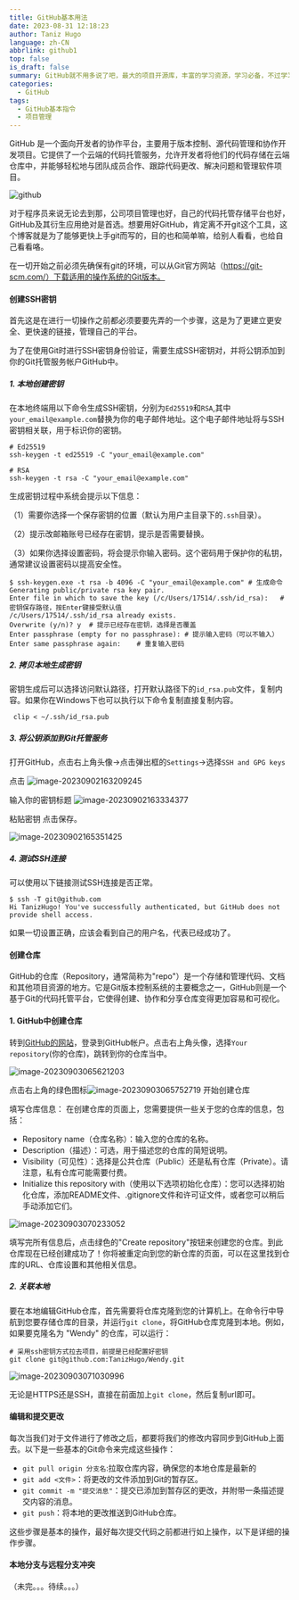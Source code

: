 ```yaml
---
title: GitHub基本用法
date: 2023-08-31 12:18:23
author: Taniz Hugo
language: zh-CN
abbrlink: github1
top: false
is_draft: false
summary: GitHub就不用多说了吧，最大的项目开源库，丰富的学习资源，学习必备，不过学习之前也要学会工具啊，不然光看书不会记笔记怎么行
categories: 
  - GitHub
tags:
  - GitHub基本指令
  - 项目管理
---
```




GitHub 是一个面向开发者的协作平台，主要用于版本控制、源代码管理和协作开发项目。它提供了一个云端的代码托管服务，允许开发者将他们的代码存储在云端仓库中，并能够轻松地与团队成员合作、跟踪代码更改、解决问题和管理软件项目。

![github](https://s2.loli.net/2023/09/02/hemvJ1UzcTCqxoA.png)

对于程序员来说无论去到那，公司项目管理也好，自己的代码托管存储平台也好，GitHub及其衍生应用绝对是首选。想要用好GitHub，肯定离不开git这个工具，这个博客就是为了能够更快上手git而写的，目的也和简单嘛，给别人看看，也给自己看看咯。

在一切开始之前必须先确保有git的环境，可以从Git官方网站（https://git-scm.com/）下载适用的操作系统的Git版本。

#### 创建SSH密钥

首先这是在进行一切操作之前都必须要要先弄的一个步骤，这是为了更建立更安全、更快速的链接，管理自己的平台。

为了在使用Git时进行SSH密钥身份验证，需要生成SSH密钥对，并将公钥添加到你的Git托管服务帐户GitHub中。

##### 1. 本地创建密钥

在本地终端用以下命令生成SSH密钥，分别为`Ed25519`和`RSA`,其中`your_email@example.com`替换为你的电子邮件地址。这个电子邮件地址将与SSH密钥相关联，用于标识你的密钥。

```shell
# Ed25519
ssh-keygen -t ed25519 -C "your_email@example.com"

# RSA
ssh-keygen -t rsa -C "your_email@example.com"

```

生成密钥过程中系统会提示以下信息：

（1）需要你选择一个保存密钥的位置（默认为用户主目录下的`.ssh`目录）。

（2）提示改邮箱账号已经存在密钥，提示是否需要替换。

（3）如果你选择设置密码，将会提示你输入密码。这个密码用于保护你的私钥，通常建议设置密码以提高安全性。

```shell
$ ssh-keygen.exe -t rsa -b 4096 -C "your_email@example.com"	# 生成命令
Generating public/private rsa key pair.
Enter file in which to save the key (/c/Users/17514/.ssh/id_rsa):	# 密钥保存路径，按Enter键接受默认值
/c/Users/17514/.ssh/id_rsa already exists.	
Overwrite (y/n)? y	# 提示已经存在密钥，选择是否覆盖
Enter passphrase (empty for no passphrase):	# 提示输入密码（可以不输入）
Enter same passphrase again:	# 重复输入密码

```

##### 2. 拷贝本地生成密钥

密钥生成后可以选择访问默认路径，打开默认路径下的`id_rsa.pub`文件，复制内容。如果你在Windows下也可以执行以下命令复制直接复制内容。

```shell
 clip < ~/.ssh/id_rsa.pub
```

##### 3. 将公钥添加到Git托管服务

打开GitHub，点击右上角头像->点击弹出框的`Settings`->选择`SSH and GPG keys`

点击 ![image-20230902163209245](https://s2.loli.net/2023/09/02/K7ioDvPMx5tYOwB.png) 

输入你的密钥标题 ![image-20230902163334377](https://s2.loli.net/2023/09/02/u6GjDc7eJPN59wE.png)

粘贴密钥 点击保存。

![image-20230902165351425](https://s2.loli.net/2023/09/02/ukKpniljhzbIfmG.png)

##### 4. 测试SSH连接

可以使用以下链接测试SSH连接是否正常。

```shell
$ ssh -T git@github.com
Hi TanizHugo! You've successfully authenticated, but GitHub does not provide shell access.

```

如果一切设置正确，应该会看到自己的用户名，代表已经成功了。

#### 创建仓库

GitHub的仓库（Repository，通常简称为"repo"）是一个存储和管理代码、文档和其他项目资源的地方。它是Git版本控制系统的主要概念之一，GitHub则是一个基于Git的代码托管平台，它使得创建、协作和分享仓库变得更加容易和可视化。

#### 1. GitHub中创建仓库

 转到[GitHub的网站](https://github.com/)，登录到GitHub帐户。点击右上角头像，选择`Your repository`(你的仓库)，跳转到你的仓库当中。

![image-20230903065621203](https://s2.loli.net/2023/09/03/wAzt5brIOlsxq2V.png)

点击右上角的绿色图标![image-20230903065752719](https://s2.loli.net/2023/09/03/AiTXd4FyagUw7Ph.png) 开始创建仓库



填写仓库信息： 在创建仓库的页面上，您需要提供一些关于您的仓库的信息，包括：

- Repository name（仓库名称）：输入您的仓库的名称。
- Description（描述）：可选，用于描述您的仓库的简短说明。
- Visibility（可见性）：选择是公共仓库（Public）还是私有仓库（Private）。请注意，私有仓库可能需要付费。
- Initialize this repository with（使用以下选项初始化仓库）：您可以选择初始化仓库，添加README文件、.gitignore文件和许可证文件，或者您可以稍后手动添加它们。

![image-20230903070233052](https://s2.loli.net/2023/09/03/KmzCykLSfQVtBbr.png)

填写完所有信息后，点击绿色的"Create repository"按钮来创建您的仓库。到此仓库现在已经创建成功了！你将被重定向到您的新仓库的页面，可以在这里找到仓库的URL、仓库设置和其他相关信息。

##### 2. 关联本地

要在本地编辑GitHub仓库，首先需要将仓库克隆到您的计算机上。在命令行中导航到您要存储仓库的目录，并运行`git clone`，将GitHub仓库克隆到本地。例如，如果要克隆名为 "Wendy" 的仓库，可以运行：

```shell
# 采用ssh密钥方式拉去项目，前提是已经配置好密钥
git clone git@github.com:TanizHugo/Wendy.git

```

![image-20230903071030996](https://s2.loli.net/2023/09/03/l4qI6OnBcupS2Ak.png)

无论是HTTPS还是SSH，直接在前面加上`git clone`，然后复制url即可。



#### 编辑和提交更改

每次当我们对于文件进行了修改之后，都要将我们的修改内容同步到GitHub上面去。以下是一些基本的Git命令来完成这些操作：

- `git pull origin 分支名`:拉取仓库内容，确保您的本地仓库是最新的
- `git add <文件>`：将更改的文件添加到Git的暂存区。
- `git commit -m "提交消息"`：提交已添加到暂存区的更改，并附带一条描述提交内容的消息。
- `git push`：将本地的更改推送到GitHub仓库。

这些步骤是基本的操作，最好每次提交代码之前都进行如上操作，以下是详细的操作步骤。



#### 本地分支与远程分支冲突



（未完。。。待续。。。）

